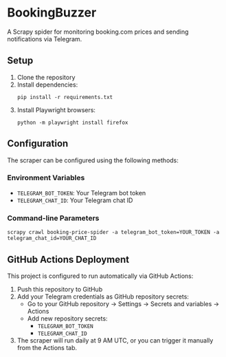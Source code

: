 # BookingBuzzer

A Scrapy spider for monitoring booking.com prices and sending notifications via Telegram.

## Setup

1. Clone the repository
2. Install dependencies:
   ```
   pip install -r requirements.txt
   ```
3. Install Playwright browsers:
   ```
   python -m playwright install firefox
   ```

## Configuration

The scraper can be configured using the following methods:

### Environment Variables
- `TELEGRAM_BOT_TOKEN`: Your Telegram bot token
- `TELEGRAM_CHAT_ID`: Your Telegram chat ID

### Command-line Parameters
```
scrapy crawl booking-price-spider -a telegram_bot_token=YOUR_TOKEN -a telegram_chat_id=YOUR_CHAT_ID
```

## GitHub Actions Deployment

This project is configured to run automatically via GitHub Actions:

1. Push this repository to GitHub
2. Add your Telegram credentials as GitHub repository secrets:
   - Go to your GitHub repository → Settings → Secrets and variables → Actions
   - Add new repository secrets:
     - `TELEGRAM_BOT_TOKEN`
     - `TELEGRAM_CHAT_ID`
3. The scraper will run daily at 9 AM UTC, or you can trigger it manually from the Actions tab.